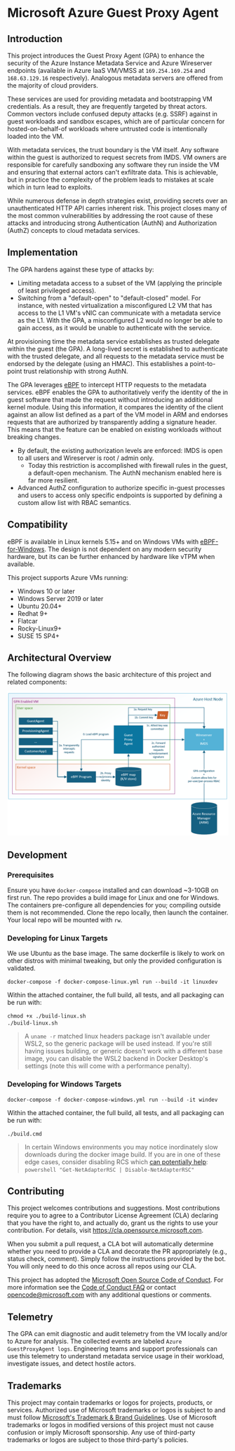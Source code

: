 # Microsoft Azure Guest Proxy Agent

## Introduction

This project introduces the Guest Proxy Agent (GPA) to enhance the security of the Azure Instance Metadata Service
and Azure Wireserver endpoints (available in Azure IaaS VM/VMSS at `169.254.169.254` and `168.63.129.16` respectively).
Analogous metadata servers are offered from the majority of cloud providers.

These services are used for providing metadata and bootstrapping VM credentials. As a result, they are frequently
targeted by threat actors. Common vectors include confused deputy attacks (e.g. SSRF) against in guest workloads and
sandbox escapes, which are of particular concern for hosted-on-behalf-of workloads where untrusted code is intentionally
loaded into the VM.

With metadata services, the trust boundary is the VM itself. Any software within the guest is authorized to request
secrets from IMDS. VM owners are responsible for carefully sandboxing any software they run inside the VM and ensuring
that external actors can't exfiltrate data. This is achievable, but in practice the complexity of the problem leads to
mistakes at scale which in turn lead to exploits.

While numerous defense in depth strategies exist, providing secrets over an unauthenticated HTTP API carries inherent risk.
This project closes many of the most common vulnerabilities by addressing the root cause of these attacks and introducing
strong Authentication (AuthN) and Authorization (AuthZ) concepts to cloud metadata services.

## Implementation

The GPA hardens against these type of attacks by:

- Limiting metadata access to a subset of the VM (applying the principle of least privileged access).
- Switching from a "default-open" to "default-closed" model. For instance, with nested virtualization a misconfigured L2
  VM that has access to the L1 VM's vNIC can communicate with a metadata service as the L1. With the GPA, a misconfigured
  L2 would no longer be able to gain access, as it would be unable to authenticate with the service.

At provisioning time the metadata service establishes as trusted delegate within the guest (the GPA). A long-lived
secret is established to authenticate with the trusted delegate, and all requests to the metadata service must be
endorsed by the delegate (using an HMAC). This establishes a point-to-point trust relationship with strong AuthN.

The GPA leverages [eBPF](https://ebpf.io/what-is-ebpf/) to intercept HTTP requests to the metadata services. eBPF
enables the GPA to authoritatively verify the identity of the in guest software that made the request without introducing
an additional kernel module. Using this information, it compares the identity of the client against an allow list defined
as a part of the VM model in ARM and endorses requests that are authorized by transparently adding a signature header.
This means that the feature can be enabled on existing workloads without breaking changes.

- By default, the existing authorization levels are enforced: IMDS is open to all users and Wireserver is root / admin only.
  - Today this restriction is accomplished with firewall rules in the guest, a default-open mechanism. The AuthN mechanism
    enabled here is far more resilient.
- Advanced AuthZ configuration to authorize specific in-guest processes and users to access only specific endpoints is
  supported by defining a custom allow list with RBAC semantics.

## Compatibility

eBPF is available in Linux kernels 5.15+ and on Windows VMs with [eBPF-for-Windows](https://github.com/microsoft/ebpf-for-windows).
The design is not dependent on any modern security hardware, but its can be further enhanced by hardware like vTPM when
available.
 
This project supports Azure VMs running:
 
- Windows 10 or later
- Windows Server 2019 or later
- Ubuntu 20.04+
- Redhat 9+
- Flatcar
- Rocky-Linux9+
- SUSE 15 SP4+

## Architectural Overview

The following diagram shows the basic architecture of this project and related components:

![Architectural Overview](doc/GuestProxyAgent.png)

## Development

### Prerequisites

Ensure you have `docker-compose` installed and can download ~3-10GB on first run. The repo provides a build image for
Linux and one for Windows. The containers pre-configure all dependencies for you; compiling outside them is not
recommended. Clone the repo locally, then launch the container. Your local repo will be mounted with `rw`.

### Developing for Linux Targets

We use Ubuntu as the base image. The same dockerfile is likely to work on other distros with minimal tweaking, but only
the provided configuration is validated.

```shell
docker-compose -f docker-compose-linux.yml run --build -it linuxdev
```

Within the attached container, the full build, all tests, and all packaging can be run with:

```shell
chmod +x ./build-linux.sh
./build-linux.sh
```

> A `uname -r` matched linux headers package isn't available under WSL2, so the
> generic package will be used instead. If you're still having issues building, or generic doesn't work with a different
> base image, you can disable the WSL2 backend in Docker Desktop's settings (note this will come with a performance
> penalty).

### Developing for Windows Targets

```shell
docker-compose -f docker-compose-windows.yml run --build -it windev
```

Within the attached container, the full build, all tests, and all packaging can be run with:

```shell
./build.cmd
```

> In certain Windows environments you may notice inordinately slow downloads during
> the docker image build. If you are in one of these edge cases, consider disabling RCS which [can potentially help](https://github.com/microsoft/Windows-Containers/issues/145):
> `powershell "Get-NetAdapterRSC | Disable-NetAdapterRSC"`

## Contributing

This project welcomes contributions and suggestions. Most contributions require you to agree to a
Contributor License Agreement (CLA) declaring that you have the right to, and actually do, grant us
the rights to use your contribution. For details, visit https://cla.opensource.microsoft.com.

When you submit a pull request, a CLA bot will automatically determine whether you need to provide
a CLA and decorate the PR appropriately (e.g., status check, comment). Simply follow the instructions
provided by the bot. You will only need to do this once across all repos using our CLA.

This project has adopted the [Microsoft Open Source Code of Conduct](https://opensource.microsoft.com/codeofconduct/).
For more information see the [Code of Conduct FAQ](https://opensource.microsoft.com/codeofconduct/faq/) or
contact [opencode@microsoft.com](mailto:opencode@microsoft.com) with any additional questions or comments.

## Telemetry

The GPA can emit diagnostic and audit telemetry from the VM locally and/or to Azure for analysis. The collected events
are labeled `Azure GuestProxyAgent logs`. Engineering teams and support professionals can use this telemetry to
understand metadata service usage in their workload, investigate issues, and detect hostile actors.

## Trademarks

This project may contain trademarks or logos for projects, products, or services. Authorized use of Microsoft 
trademarks or logos is subject to and must follow [Microsoft's Trademark & Brand Guidelines](https://www.microsoft.com/en-us/legal/intellectualproperty/trademarks/usage/general).
Use of Microsoft trademarks or logos in modified versions of this project must not cause confusion or imply Microsoft
sponsorship. Any use of third-party trademarks or logos are subject to those third-party's policies.
